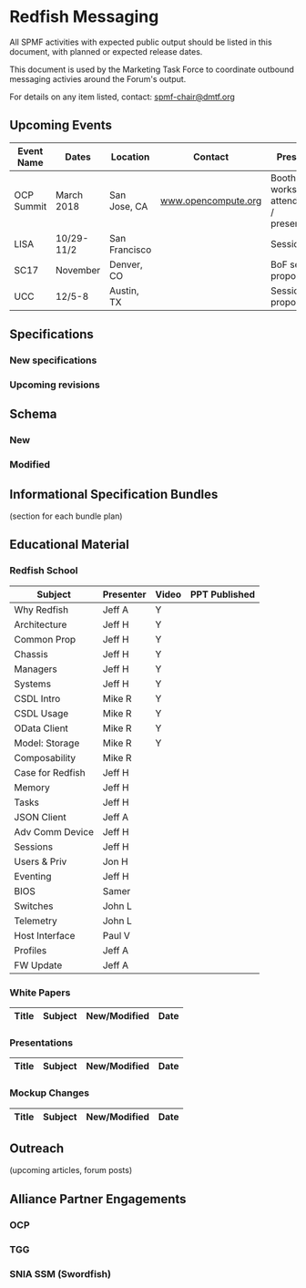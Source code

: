 
# Redfish Messaging

All SPMF activities with expected public output should be listed in this document, with planned or expected release dates.  

This document is used by the Marketing Task Force to coordinate outbound messaging activies around the Forum's output. 

For details on any item listed, contact: spmf-chair@dmtf.org 
 

## Upcoming Events

| Event Name | Dates      | Location      | Contact             | Presence                                     |
| ---        | ---        | ---           | ---                 | ---                                          |
| OCP Summit | March 2018 | San Jose, CA  | www.opencompute.org | Booth and workshop attendance / presentation |
| LISA       | 10/29-11/2 | San Francisco |                     | Session?                                     |
| SC17       | November   | Denver, CO    |                     | BoF session proposed                         |
| UCC        | 12/5-8     | Austin, TX    |                     | Session proposed                             |


## Specifications

### New specifications
### Upcoming revisions

## Schema

### New
### Modified

## Informational Specification Bundles

(section for each bundle plan)

## Educational Material

### Redfish School
| Subject             | Presenter | Video | PPT Published  
| ---                 | ---       | ---   | ---            |
| Why Redfish         | Jeff A    | Y     |   |
| Architecture        | Jeff H    | Y     |   |
| Common Prop         | Jeff H    | Y     |   |
| Chassis             | Jeff H    | Y     |   |
| Managers            | Jeff H    | Y     |   |
| Systems             | Jeff H    | Y     |   |
| CSDL Intro          | Mike R    | Y     |   |
| CSDL Usage          | Mike R    | Y     |   |
| OData Client        | Mike R    | Y     |   |
| Model: Storage      | Mike R    | Y     |   |
| Composability       | Mike R    |       |   |
| Case for Redfish    | Jeff H    |       |   |
| Memory              | Jeff H    |       |   |
| Tasks               | Jeff H    |       |   |
| JSON Client         | Jeff A    |       |   |
| Adv Comm Device     | Jeff H    |       |   |
| Sessions            | Jeff H    |       |   |
| Users & Priv        | Jon H     |       |   |
| Eventing            | Jeff H    |       |   |
| BIOS                | Samer     |       |   |
| Switches            | John L    |       |   |
| Telemetry           | John L    |       |   |
| Host Interface      | Paul V    |       |   |
| Profiles            | Jeff A    |       |   |
| FW Update           | Jeff A    |       |   |

### White Papers

| Title  | Subject   | New/Modified | Date   |
| ---    | ---       | ---          | ---    |

### Presentations

| Title  | Subject   | New/Modified | Date   |
| ---    | ---       | ---          | ---    |

### Mockup Changes

| Title  | Subject   | New/Modified | Date   |
| ---    | ---       | ---          | ---    |

## Outreach

(upcoming articles, forum posts)

## Alliance Partner Engagements

### OCP

### TGG

### SNIA SSM (Swordfish)


